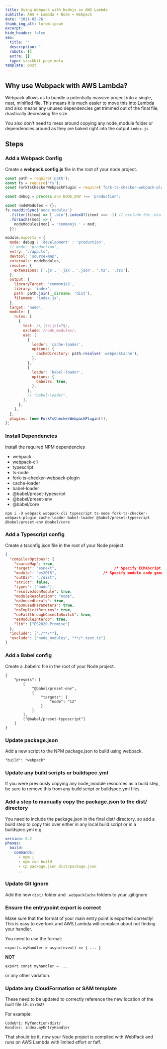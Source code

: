 ```yaml
---
title: Using Webpack with Nodejs on AWS Lambda
subtitle: AWS + Lambda + Node + Webpack
date: '2021-02-26'
thumb_img_alt: lorem-ipsum
excerpt: 
hide_header: false
seo:
  title: ''
  description: ''
  robots: []
  extra: []
  type: stackbit_page_meta
template: post
---
```

## Why use Webpack with AWS Lambda?

Webpack allows us to bundle a potentially massive project into a single, neat, minified file. This means it is much easier to move this into Lambda and also means any unused dependencies get trimmed out of the final file, drastically decreasing file size.

You also don't need to mess around copying any node_module folder or dependencies around as they are baked right into the output `index.js`.

## Steps

### Add a Webpack Config

Create a **webpack.config.js** file in the root of your node project.

```Javascript
const path = require('path');
const fs = require('fs');
const ForkTsCheckerWebpackPlugin = require('fork-ts-checker-webpack-plugin');

const debug = process.env.NODE_ENV !== 'production';

const nodeModules = {};
fs.readdirSync('node_modules')
  .filter((item) => ['.bin'].indexOf(item) === -1) // exclude the .bin folder
  .forEach((mod) => {
    nodeModules[mod] = 'commonjs ' + mod;
  });

module.exports = {
  mode: debug ? 'development' : 'production',
  // mode: "production",
  entry: './app.ts',
  devtool: 'source-map',
  externals: nodeModules,
  resolve: {
    extensions: ['.js', '.jsx', '.json', '.ts', '.tsx'],
  },
  output: {
    libraryTarget: 'commonjs2',
    library: 'index',
    path: path.join(__dirname, 'dist'),
    filename: 'index.js',
  },
  target: 'node',
  module: {
    rules: [
      {
        test: /\.(ts|js)x?$/,
        exclude: /node_modules/,
        use: [
          {
            loader: 'cache-loader',
            options: {
              cacheDirectory: path.resolve('.webpackCache'),
            },
          },
          {
            loader: 'babel-loader',
            options: {
              babelrc: true,
            },
          },
          // "babel-loader",
        ],
      },
    ],
  },
  plugins: [new ForkTsCheckerWebpackPlugin()],
};
```

### Install Dependencies

Install the required NPM dependencies

* webpack
* webpack-cli
* typescript
* ts-node
* fork-ts-checker-webpack-plugin
* cache-loader
* babel-loader
* @babel/preset-typescript
* @babel/preset-env
* @babel/core

```
npm i -D webpack webpack-cli typescript ts-node fork-ts-checker-webpack-plugin cache-loader babel-loader @babel/preset-typescript @babel/preset-env @babel/core
```

### Add a Typescript config

Create a tsconfig.json file in the root of your Node project.

```JSON
{
  "compilerOptions": {
    "sourceMap": true,
    "target": "esnext",                          /* Specify ECMAScript target version: 'ES3' (default), 'ES5', 'ES2015', 'ES2016', 'ES2017', 'ES2018', 'ES2019', 'ES2020', or 'ESNEXT'. */
    "module": "es2015",                     /* Specify module code generation: 'none', 'commonjs', 'amd', 'system', 'umd', 'es2015', 'es2020', or 'ESNext'. */
    "outDir": "./dist",
    "strict": false,
    "types": ["node"],
    "resolveJsonModule": true,
    "moduleResolution": "node",
    "noUnusedLocals": true,
    "noUnusedParameters": true,
    "noImplicitReturns": true,
    "noFallthroughCasesInSwitch": true,
    "esModuleInterop": true,
    "lib": ["ES2020.Promise"]
  },
  "include": ["./**/*"],
  "exclude": ["node_modules", "**/*.test.ts"]
}
```

### Add a Babel config

Create a .babelrc file in the root of your Node project.

```
{
    "presets": [
        [
            "@babel/preset-env",
            {
                "targets": {
                    "node": "12"
                }
            }
        ],
        ["@babel/preset-typescript"]
    ]
}
```

### Update package.json

Add a new script to the NPM package.json to build using webpack.

```"build": "webpack"```

### Update any build scripts or buildspec.yml

If you were previously copying any node_module resources as a build step, be sure to remove this from any build script or buildspec.yml files.

### Add a step to manually copy the package.json to the dist/ directory

You need to include the package.json in the final dist/ directory, so add a build step to copy this over either in any local build script or in a buildspec.yml e.g.

```YAML
version: 0.2
phases:
  build:
    commands:
      - npm i
      - npm run build
      - cp package.json dist/package.json
      ...
```

### Update Git Ignore

Add the new `dist/` folder and `.webpackCache` folders to your .gitignore

### Ensure the entrypoint export is correct

Make sure that the format of your main entry point is exported correctly!
This is easy to overlook and AWS Lambda will complain about not finding your handler.

You need to use the format:

```
exports.myHandler = async(event) => { ... } 
```

**NOT** 

```
export const myhandler = ...
```
or any other variation.

### Update any CloudFormation or SAM template

These need to be updated to correctly reference the new location of the built file I.E. in dist/

For example:

```
CodeUri: Myfunction/dist/
Handler: index.myEntryHandler
```


That should be it, now your Node project is compiled with WebPack and runs on AWS Lambda with limited effort or faff.
